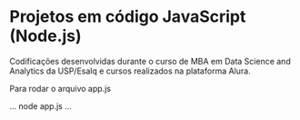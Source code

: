 <h1>Projetos em código JavaScript (Node.js)</h1>

Codificações desenvolvidas durante o curso de MBA em Data Science and Analytics da USP/Esalq e cursos realizados na plataforma Alura.

Para rodar o arquivo app.js

...
node app.js
...
